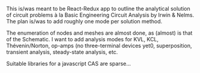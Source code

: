 This is/was meant to be React-Redux app to outline the analytical solution of circuit problems à la Basic Engineering Circuit Analysis by Irwin & Nelms. The plan is/was to add roughly one mode per solution method. 

The enumeration of nodes and meshes are almost done, as (almost) is that of the Schematic. I want to add analysis modes for KVL, KCL, Thévenin/Norton, op-amps (no three-terminal devices yet0, superposition, transient analysis, steady-state analysis, etc.

Suitable libraries for a javascript CAS are sparse...
